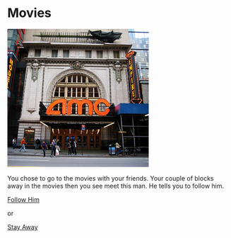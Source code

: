 # Movies

![](Movie.jpg)

You chose to go to the movies with your friends. Your couple of blocks away in the movies then you see meet this man. He tells you to follow him.

 [Follow Him](follow.md)   
 
 or      
 
 [Stay Away](hit-by-a-wrecking-ball.md)
